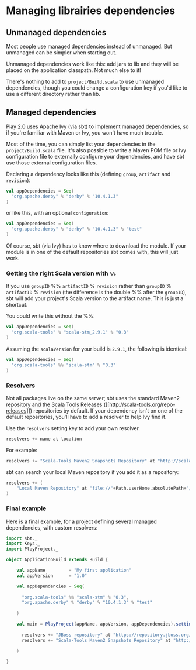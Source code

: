 # Managing librairies dependencies

## Unmanaged dependencies

Most people use managed dependencies instead of unmanaged. But unmanaged can be simpler when starting out.

Unmanaged dependencies work like this: add jars to lib and they will be placed on the application classpath. Not much else to it!

There's nothing to add to `project/Build.scala` to use unmanaged dependencies, though you could change a configuration key if you'd like to use a different directory rather than lib.

## Managed dependencies

Play 2.0 uses Apache Ivy (via sbt) to implement managed dependencies, so if you're familiar with Maven or Ivy, you won't have much trouble.

Most of the time, you can simply list your dependencies in the `project/Build.scala` file. It's also possible to write a Maven POM file or Ivy configuration file to externally configure your dependencies, and have sbt use those external configuration files.

Declaring a dependency looks like this (defining `group`, `artifact` and `revision`):

```scala
val appDependencies = Seq(
  "org.apache.derby" % "derby" % "10.4.1.3"
)
```

or like this, with an optional `configuration`:

```scala
val appDependencies = Seq(
  "org.apache.derby" % "derby" % "10.4.1.3" % "test"
)
```

Of course, sbt (via Ivy) has to know where to download the module. If your module is in one of the default repositories sbt comes with, this will just work.

### Getting the right Scala version with `%%`

If you use `groupID` %% `artifactID` % `revision` rather than `groupID` % `artifactID` % `revision` (the difference is the double %% after the `groupID`), sbt will add your project's Scala version to the artifact name. This is just a shortcut. 

You could write this without the %%:

```scala
val appDependencies = Seq(
  "org.scala-tools" % "scala-stm_2.9.1" % "0.3"
)
```

Assuming the `scalaVersion` for your build is `2.9.1`, the following is identical:

```scala
val appDependencies = Seq(
  "org.scala-tools" %% "scala-stm" % "0.3"
)
```

### Resolvers

Not all packages live on the same server; sbt uses the standard Maven2 repository and the Scala Tools Releases ([[http://scala-tools.org/repo-releases]]) repositories by default. If your dependency isn't on one of the default repositories, you'll have to add a resolver to help Ivy find it.

Use the `resolvers` setting key to add your own resolver.

```scala
resolvers += name at location
```

For example:

```scala
resolvers += "Scala-Tools Maven2 Snapshots Repository" at "http://scala-tools.org/repo-snapshots"
```

sbt can search your local Maven repository if you add it as a repository:

```scala
resolvers += (
    "Local Maven Repository" at "file://"+Path.userHome.absolutePath+"/.m2/repository"
)
```

### Final example

Here is a final example, for a project defining several managed dependencies, with custom resolvers:

```scala
import sbt._
import Keys._
import PlayProject._

object ApplicationBuild extends Build {

    val appName         = "My first application"
    val appVersion      = "1.0"

    val appDependencies = Seq(
        
      "org.scala-tools" %% "scala-stm" % "0.3",
      "org.apache.derby" % "derby" % "10.4.1.3" % "test"
      
    )

    val main = PlayProject(appName, appVersion, appDependencies).settings(defaultScalaSettings:_*).settings(
      
      resolvers += "JBoss repository" at "https://repository.jboss.org/nexus/content/repositories/",
      resolvers += "Scala-Tools Maven2 Snapshots Repository" at "http://scala-tools.org/repo-snapshots"
            
    )

}

```